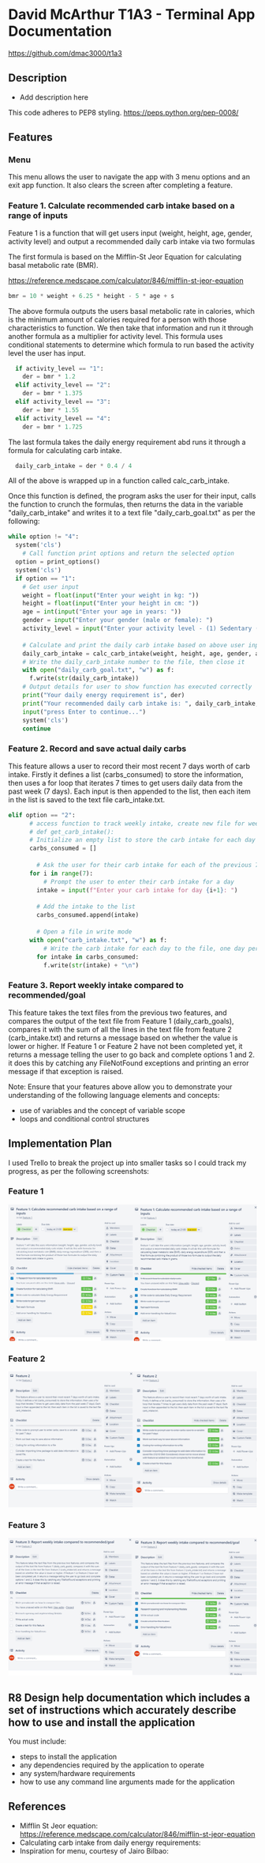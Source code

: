 # David McArthur T1A3 - Terminal App Documentation

<https://github.com/dmac3000/t1a3>

## Description

- Add description here

This code adheres to PEP8 styling.
<https://peps.python.org/pep-0008/>

## Features

### Menu

This menu allows the user to navigate the app with 3 menu options and an exit app function. It also clears the screen after completing a feature.

### Feature 1. Calculate recommended carb intake based on a range of inputs

Feature 1 is a function that will get users input (weight, height, age, gender, activity level) and output a recommended daily carb intake via two formulas

The first formula is based on the Mifflin-St Jeor Equation for calculating basal metabolic rate (BMR).

<https://reference.medscape.com/calculator/846/mifflin-st-jeor-equation>

```py
bmr = 10 * weight + 6.25 * height - 5 * age + s
```

The above formula outputs the users basal metabolic rate in calories, which is the minimum amount of calories required for a person with those characteristics to function. We then take that information and run it through another formula as a multiplier for activity level. This formula uses conditional statements to determine which formula to run based the activity level the user has input.

```py
  if activity_level == "1":
    der = bmr * 1.2
  elif activity_level == "2":
    der = bmr * 1.375
  elif activity_level == "3":
    der = bmr * 1.55
  elif activity_level == "4":
    der = bmr * 1.725
```

The last formula takes the daily energy requirement abd runs it through a formula for calculating carb intake.
  
```py
  daily_carb_intake = der * 0.4 / 4
```

All of the above is wrapped up in a function called calc_carb_intake.

Once this function is defined, the program asks the user for their input, calls the function to crunch the formulas, then returns the data in the variable "daily_carb_intake" and writes it to a text file "daily_carb_goal.txt" as per the following:

```py
while option != "4":
  system('cls')
    # Call function print options and return the selected option
  option = print_options()
  system('cls')
  if option == "1":
    # Get user input
    weight = float(input("Enter your weight in kg: "))
    height = float(input("Enter your height in cm: "))
    age = int(input("Enter your age in years: "))
    gender = input("Enter your gender (male or female): ")
    activity_level = input("Enter your activity level - (1) Sedentary (2) Lightly active (3) Moderately active or (4) Very active: ")

    # Calculate and print the daily carb intake based on above user input
    daily_carb_intake = calc_carb_intake(weight, height, age, gender, activity_level)
    # Write the daily_carb_intake number to the file, then close it 
    with open("daily_carb_goal.txt", "w") as f:
      f.write(str(daily_carb_intake))   
    # Output details for user to show function has executed correctly
    print("Your daily energy requirement is", der)
    print("Your recommended daily carb intake is: ", daily_carb_intake, "g/day")
    input("press Enter to continue...")
    system('cls')
    continue
```

### Feature 2. Record and save actual daily carbs

This feature allows a user to record their most recent 7 days worth of carb intake. Firstly it defines a list (carbs_consumed) to store the information, then uses a for loop that iterates 7 times to get users daily data from the past week (7 days). Each input is then appended to the list, then each item in the list is saved to the text file carb_intake.txt.

```py
elif option == "2":
      # access function to track weekly intake, create new file for weekly intake.
      # def get_carb_intake():
      # Initialize an empty list to store the carb intake for each day
      carbs_consumed = []
    
        # Ask the user for their carb intake for each of the previous 7 days
      for i in range(7):
          # Prompt the user to enter their carb intake for a day
        intake = input(f"Enter your carb intake for day {i+1}: ")
        
        # Add the intake to the list
        carbs_consumed.append(intake)
    
        # Open a file in write mode
      with open("carb_intake.txt", "w") as f:
          # Write the carb intake for each day to the file, one day per line
        for intake in carbs_consumed:
          f.write(str(intake) + "\n")
```

### Feature 3. Report weekly intake compared to recommended/goal

This feature takes the text files from the previous two features, and compares the output of the text file from Feature 1 (daily_carb_goals), compares it with the sum of all the lines in the text file from feature 2 (carb_intake.txt) and returns a message based on whether the value is lower or higher. If Feature 1 or Feature 2 have not been completed yet, it returns a message telling the user to go back and complete options 1 and 2. it does this by catching any FileNotFound exceptions and printing an error message if that exception is raised.

Note: Ensure that your features above allow you to demonstrate your understanding of the following language elements and concepts:

- use of variables and the concept of variable scope
- loops and conditional control structures

## Implementation Plan

I used Trello to break the project up into smaller tasks so I could track my progress, as per the following screenshots:

### Feature 1

![Feature 1 Implementation](img/feature-1-checklist.png)

### Feature 2

![Feature 2 Implementation](img/feature-2-checklist.png)

### Feature 3

![Feature 3 Implementation](img/feature-3-checklist.png)

## R8 Design help documentation which includes a set of instructions which accurately describe how to use and install the application

You must include:

- steps to install the application
- any dependencies required by the application to operate
- any system/hardware requirements
- how to use any command line arguments made for the application

## References

- Mifflin St Jeor equation: <https://reference.medscape.com/calculator/846/mifflin-st-jeor-equation>
- Calculating carb intake from daily energy requirements:
- Inspiration for menu, courtesy of Jairo Bilbao: